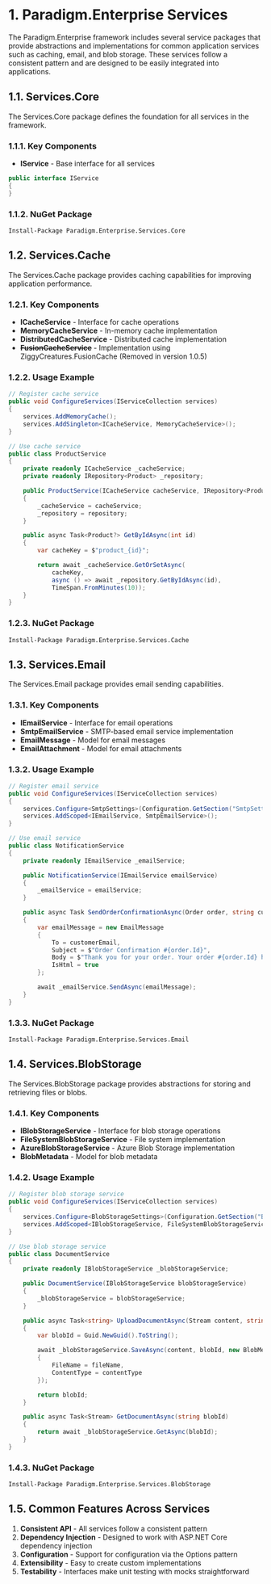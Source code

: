 # 1. Paradigm.Enterprise Services

The Paradigm.Enterprise framework includes several service packages that provide abstractions and implementations for common application services such as caching, email, and blob storage. These services follow a consistent pattern and are designed to be easily integrated into applications.

## 1.1. Services.Core

The Services.Core package defines the foundation for all services in the framework.

### 1.1.1. Key Components

- **IService** - Base interface for all services

```csharp
public interface IService
{
}
```

### 1.1.2. NuGet Package

```shell
Install-Package Paradigm.Enterprise.Services.Core
```

## 1.2. Services.Cache

The Services.Cache package provides caching capabilities for improving application performance.

### 1.2.1. Key Components

- **ICacheService** - Interface for cache operations
- **MemoryCacheService** - In-memory cache implementation
- **DistributedCacheService** - Distributed cache implementation
- **~~FusionCacheService~~** - Implementation using ZiggyCreatures.FusionCache (Removed in version 1.0.5)

### 1.2.2. Usage Example

```csharp
// Register cache service
public void ConfigureServices(IServiceCollection services)
{
    services.AddMemoryCache();
    services.AddSingleton<ICacheService, MemoryCacheService>();
}

// Use cache service
public class ProductService
{
    private readonly ICacheService _cacheService;
    private readonly IRepository<Product> _repository;

    public ProductService(ICacheService cacheService, IRepository<Product> repository)
    {
        _cacheService = cacheService;
        _repository = repository;
    }

    public async Task<Product?> GetByIdAsync(int id)
    {
        var cacheKey = $"product_{id}";

        return await _cacheService.GetOrSetAsync(
            cacheKey,
            async () => await _repository.GetByIdAsync(id),
            TimeSpan.FromMinutes(10));
    }
}
```

### 1.2.3. NuGet Package

```shell
Install-Package Paradigm.Enterprise.Services.Cache
```

## 1.3. Services.Email

The Services.Email package provides email sending capabilities.

### 1.3.1. Key Components

- **IEmailService** - Interface for email operations
- **SmtpEmailService** - SMTP-based email service implementation
- **EmailMessage** - Model for email messages
- **EmailAttachment** - Model for email attachments

### 1.3.2. Usage Example

```csharp
// Register email service
public void ConfigureServices(IServiceCollection services)
{
    services.Configure<SmtpSettings>(Configuration.GetSection("SmtpSettings"));
    services.AddScoped<IEmailService, SmtpEmailService>();
}

// Use email service
public class NotificationService
{
    private readonly IEmailService _emailService;

    public NotificationService(IEmailService emailService)
    {
        _emailService = emailService;
    }

    public async Task SendOrderConfirmationAsync(Order order, string customerEmail)
    {
        var emailMessage = new EmailMessage
        {
            To = customerEmail,
            Subject = $"Order Confirmation #{order.Id}",
            Body = $"Thank you for your order. Your order #{order.Id} has been received.",
            IsHtml = true
        };

        await _emailService.SendAsync(emailMessage);
    }
}
```

### 1.3.3. NuGet Package

```shell
Install-Package Paradigm.Enterprise.Services.Email
```

## 1.4. Services.BlobStorage

The Services.BlobStorage package provides abstractions for storing and retrieving files or blobs.

### 1.4.1. Key Components

- **IBlobStorageService** - Interface for blob storage operations
- **FileSystemBlobStorageService** - File system implementation
- **AzureBlobStorageService** - Azure Blob Storage implementation
- **BlobMetadata** - Model for blob metadata

### 1.4.2. Usage Example

```csharp
// Register blob storage service
public void ConfigureServices(IServiceCollection services)
{
    services.Configure<BlobStorageSettings>(Configuration.GetSection("BlobStorageSettings"));
    services.AddScoped<IBlobStorageService, FileSystemBlobStorageService>();
}

// Use blob storage service
public class DocumentService
{
    private readonly IBlobStorageService _blobStorageService;

    public DocumentService(IBlobStorageService blobStorageService)
    {
        _blobStorageService = blobStorageService;
    }

    public async Task<string> UploadDocumentAsync(Stream content, string fileName, string contentType)
    {
        var blobId = Guid.NewGuid().ToString();

        await _blobStorageService.SaveAsync(content, blobId, new BlobMetadata
        {
            FileName = fileName,
            ContentType = contentType
        });

        return blobId;
    }

    public async Task<Stream> GetDocumentAsync(string blobId)
    {
        return await _blobStorageService.GetAsync(blobId);
    }
}
```

### 1.4.3. NuGet Package

```shell
Install-Package Paradigm.Enterprise.Services.BlobStorage
```

## 1.5. Common Features Across Services

1. **Consistent API** - All services follow a consistent pattern
2. **Dependency Injection** - Designed to work with ASP.NET Core dependency injection
3. **Configuration** - Support for configuration via the Options pattern
4. **Extensibility** - Easy to create custom implementations
5. **Testability** - Interfaces make unit testing with mocks straightforward
